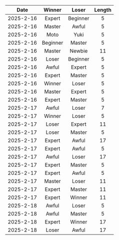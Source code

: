 |Date|Winner|Loser|Length|
|:--:|:----:|:---:|:----:|
|2025-2-16|Expert|Beginner|5|
|2025-2-16|Master|Awful|5|
|2025-2-16|Moto|Yuki|5|
|2025-2-16|Beginner|Master|5|
|2025-2-16|Master|Newbie|11|
|2025-2-16|Loser|Beginner|5|
|2025-2-16|Awful|Expert|5|
|2025-2-16|Expert|Master|5|
|2025-2-16|Winner|Loser|5|
|2025-2-16|Master|Expert|5|
|2025-2-16|Expert|Master|5|
|2025-2-17|Awful|Loser|7|
|2025-2-17|Winner|Loser|5|
|2025-2-17|Loser|Expert|11|
|2025-2-17|Loser|Master|5|
|2025-2-17|Expert|Awful|17|
|2025-2-17|Expert|Awful|5|
|2025-2-17|Awful|Loser|17|
|2025-2-17|Expert|Master|5|
|2025-2-17|Expert|Awful|5|
|2025-2-17|Master|Loser|11|
|2025-2-17|Expert|Master|11|
|2025-2-17|Expert|Winner|11|
|2025-2-18|Awful|Loser|5|
|2025-2-18|Awful|Master|5|
|2025-2-18|Expert|Winner|17|
|2025-2-18|Loser|Awful|17|
